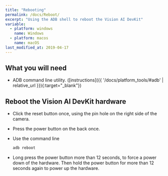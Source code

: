 ```yaml
---
title: "Rebooting"
permalink: /docs/Reboot/
excerpt: "Using the ADB shell to reboot the Vision AI DevKit"
variable:
  - platform: windows
    name: Windows
  - platform: macos
    name: macOS
last_modified_at: 2019-04-17
---
```

## What you will need

* ADB command line utility. ([instructions]({{ '/docs/platform_tools/#adb' | relative_url }}){:target="_blank"})

## Reboot the Vision AI DevKit hardware

* Click the reset button once, using the pin hole on the right side of the camera.
* Press the power button on the back once.
* Use the command line

  ```cmd
  adb reboot
  ```

* Long press the power button more than 12 seconds, to force a power down of the hardware. Then hold the power button for more than 12 seconds again to power up the hardware.
